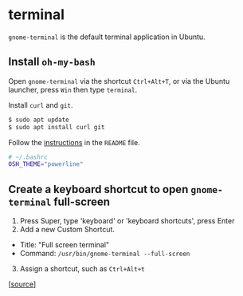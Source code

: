 # terminal

`gnome-terminal` is the default terminal application in Ubuntu.

## Install `oh-my-bash`

Open `gnome-terminal` via the shortcut `Ctrl+Alt+T`, or via the Ubuntu launcher, press `Win` then type `terminal`.

Install `curl` and `git`.

```bash
$ sudo apt update
$ sudo apt install curl git
```

Follow the
[instructions](https://github.com/ohmybash/oh-my-bash#basic-installation)
in the `README` file.

```bash
# ~/.bashrc
OSH_THEME="powerline"
```

## Create a keyboard shortcut to open `gnome-terminal` full-screen

1. Press Super, type 'keyboard' or 'keyboard shortcuts', press Enter
2. Add a new Custom Shortcut.
  - Title: "Full screen terminal"
  - Command: `/usr/bin/gnome-terminal --full-screen`
3. Assign a shortcut, such as `Ctrl+Alt+t`

[[source](https://askubuntu.com/questions/142487/how-to-start-terminal-in-full-screen)]
